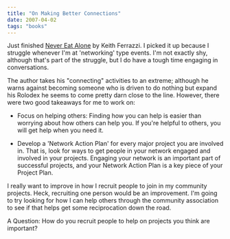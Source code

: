 ```yaml
---
title: "On Making Better Connections"
date: 2007-04-02
tags: "books"
---
```


Just finished [Never Eat Alone](http://www.amazon.ca/Never-Eat-Alone-Secrets-Relationship/dp/0385512058/ref=pd_bbs_sr_1/701-6526145-8745909?ie=UTF8&s=books&qid=1175538082&sr=8-1) by Keith Ferrazzi. I picked it up because I struggle whenever I'm at 'networking' type events. I'm not exactly shy, although that's part of the struggle, but I do have a tough time engaging in conversations.

The author takes his "connecting" activities to an extreme; although he warns against becoming someone who is driven to do nothing but expand his Rolodex he seems to come pretty darn close to the line. However, there were two good takeaways for me to work on:

- Focus on helping others: Finding how you can help is easier than worrying about how others can help you. If you're helpful to others, you will get help when you need it.

- Develop a 'Network Action Plan' for every major project you are involved in. That is, look for ways to get people in your network engaged and involved in your projects. Engaging your network is an important part of successful projects, and your Network Action Plan is a key piece of your Project Plan.

I really want to improve in how I recruit people to join in my community projects. Heck, recruiting one person would be an improvement. I'm going to try looking for how I can help others through the community association to see if that helps get some reciprocation down the road.

A Question: How do you recruit people to help on projects you think are important?
